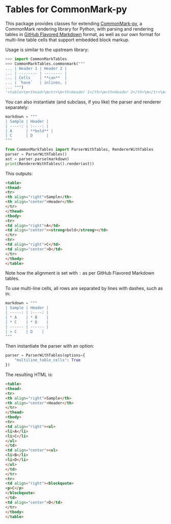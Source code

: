 Tables for CommonMark-py
========================

This package provides classes for extending [CommonMark-py](https://github.com/rtfd/CommonMark-py), a CommonMark rendering library for Python, with
parsing and rendering tables in [GitHub Flavored Markdown](https://github.github.com/gfm/#tables-extension-)
format, as well as our own format for multi-line table cells that support
embedded block markup.

Usage is similar to the upstream library:

```python
>>> import CommonMarkTables
>>> CommonMarkTables.commonmark("""
... | Header 1 | Header 2 |
... | -------- | -------- |
... | Cells    | **can**  |
... | `have`   | inlines. |
... """)
'<table>\n<thead>\n<tr>\n<th>Header 1</th>\n<th>Header 2</th>\n</tr>\n</thead>\n<tbody>\n<tr>\n<td>Cells</td>\n<td><strong>can</strong></td>\n</tr>\n<tr>\n<td><code>have</code></td>\n<td>inlines.</td>\n</tr>\n</tbody>\n</table>\n'
```

You can also instantiate (and subclass, if you like) the parser and renderer separately:

```python
markdown = """
| Sample | Header |
| -----: | :----: |
| A      | **bold** |
| C      | D      |
"""

from CommonMarkTables import ParserWithTables, RendererWithTables
parser = ParserWithTables()
ast = parser.parse(markdown)
print(RendererWithTables().render(ast))
```

This outputs:

```html
<table>
<thead>
<tr>
<th align="right">Sample</th>
<th align="center">Header</th>
</tr>
</thead>
<tbody>
<tr>
<td align="right">A</td>
<td align="center"><strong>bold</strong></td>
</tr>
<tr>
<td align="right">C</td>
<td align="center">D</td>
</tr>
</tbody>
</table>
```

Note how the alignment is set with `:` as per GitHub Flavored Markdown tables.

To use multi-line cells, all rows are separated by lines with dashes, such as in:

```python
markdown = """
| Sample | Header |
| -----: | :----: |
| * A    | * B    |
| * C    | * D    |
| ------ | ------ |
| > C    | D    |
"""
```

Then instantiate the parser with an option:

```python
parser = ParserWithTables(options={
    "multiline_table_cells": True
})
```

The resulting HTML is:

```html
<table>
<thead>
<tr>
<th align="right">Sample</th>
<th align="center">Header</th>
</tr>
</thead>
<tbody>
<tr>
<td align="right"><ul>
<li>A</li>
<li>C</li>
</ul>
</td>
<td align="center"><ul>
<li>B</li>
<li>D</li>
</ul>
</td>
</tr>
<tr>
<td align="right"><blockquote>
<p>C</p>
</blockquote>
</td>
<td align="center">D</td>
</tr>
</tbody>
</table>
```